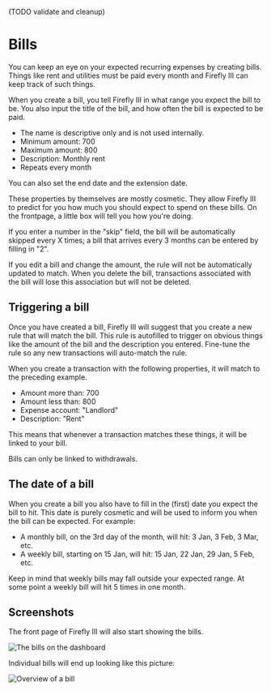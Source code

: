 (TODO validate and cleanup)

# Bills

You can keep an eye on your expected recurring expenses by creating bills. Things like rent and utilities must be paid every month and Firefly III can keep track of such things.

When you create a bill, you tell Firefly III in what range you expect the bill to be. You also input the title of the bill, and how often the bill is expected to be paid.

* The name is descriptive only and is not used internally.
* Minimum amount: 700
* Maximum amount: 800
* Description: Monthly rent
* Repeats every month

You can also set the end date and the extension date.

These properties by themselves are mostly cosmetic. They allow Firefly III to predict for you how much you should expect to spend on these bills. On the frontpage, a little box will tell you how you're doing.

If you enter a number in the "skip" field, the bill will be automatically skipped every X times; a bill that arrives every 3 months can be entered by filling in "2".

If you edit a bill and change the amount, the rule will not be automatically updated to match. When you delete the bill, transactions associated with the bill will lose this association but will not be deleted.

## Triggering a bill

Once you have created a bill, Firefly III will suggest that you create a new rule that will match the bill. This rule is autofilled to trigger on obvious things like the amount of the bill and the description you entered. Fine-tune the rule so any new transactions will auto-match the rule.

When you create a transaction with the following properties, it will match to the preceding example.

* Amount more than: 700
* Amount less than: 800
* Expense account: "Landlord"
* Description: "Rent"

This means that whenever a transaction matches these things, it will be linked to your bill.

Bills can only be linked to withdrawals.

## The date of a bill

When you create a bill you also have to fill in the (first) date you expect the bill to hit. This date is purely cosmetic and will be used to inform you when the bill can be expected. For example:

* A monthly bill, on the 3rd day of the month, will hit: 3 Jan, 3 Feb, 3 Mar, etc.
* A weekly bill, starting on 15 Jan, will hit: 15 Jan, 22 Jan, 29 Jan, 5 Feb, etc.

Keep in mind that weekly bills may fall outside your expected range. At some point a weekly bill will hit 5 times in one month.

## Screenshots

The front page of Firefly III will also start showing the bills.

![The bills on the dashboard](./images/bills-frontpage.png)

Individual bills will end up looking like this picture:

![Overview of a bill](./images/bills-show.png)
